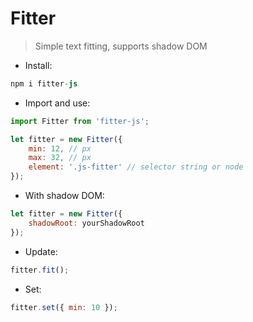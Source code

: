 # Fitter
> Simple text fitting, supports shadow DOM

- Install:
```s
npm i fitter-js
```


- Import and use:
```javascript
import Fitter from 'fitter-js';

let fitter = new Fitter({
	min: 12, // px
    max: 32, // px
    element: '.js-fitter' // selector string or node
});
```


- With shadow DOM:
```javascript
let fitter = new Fitter({
    shadowRoot: yourShadowRoot
});
```


- Update:
```javascript
fitter.fit();
```


- Set:
```javascript
fitter.set({ min: 10 });
```